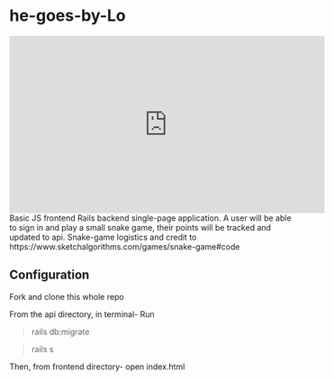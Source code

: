# he-goes-by-Lo
<iframe width="560" height="315" src="https://www.youtube.com/embed/M-6PmDbFpQA" frameborder="0" allow="accelerometer; autoplay; encrypted-media; gyroscope; picture-in-picture" allowfullscreen></iframe>
Basic JS frontend Rails backend single-page application.
A user will be able to sign in and play a small snake game, their points will be tracked and updated to api.
Snake-game logistics and credit to https://www.sketchalgorithms.com/games/snake-game#code

## Configuration 
Fork and clone this whole repo 

From the api directory, in terminal- Run 

> rails db:migrate 

> rails s 

Then, from frontend directory- open index.html 
 

